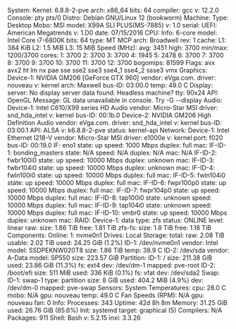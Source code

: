 System:
  Kernel: 6.8.8-2-pve arch: x86_64 bits: 64 compiler: gcc v: 12.2.0 Console: pty pts/0
    Distro: Debian GNU/Linux 12 (bookworm)
Machine:
  Type: Desktop Mobo: MSI model: X99A SLI PLUS(MS-7885) v: 1.0
    serial: <superuser required> UEFI: American Megatrends v: 1.D0 date: 07/15/2016
CPU:
  Info: 6-core model: Intel Core i7-6800K bits: 64 type: MT MCP arch: Broadwell rev: 1
    cache: L1: 384 KiB L2: 1.5 MiB L3: 15 MiB
  Speed (MHz): avg: 3451 high: 3700 min/max: 1200/3700 cores: 1: 3700 2: 3700 3: 3700
    4: 1945 5: 2478 6: 3700 7: 3700 8: 3700 9: 3700 10: 3700 11: 3700 12: 3700
    bogomips: 81599
  Flags: avx avx2 ht lm nx pae sse sse2 sse3 sse4_1 sse4_2 ssse3 vmx
Graphics:
  Device-1: NVIDIA GM206 [GeForce GTX 960] vendor: eVga.com. driver: nouveau v: kernel
    arch: Maxwell bus-ID: 03:00.0 temp: 49.0 C
  Display: server: No display server data found. Headless machine? tty: 90x24
  API: OpenGL Message: GL data unavailable in console. Try -G --display
Audio:
  Device-1: Intel C610/X99 series HD Audio vendor: Micro-Star MSI driver: snd_hda_intel
    v: kernel bus-ID: 00:1b.0
  Device-2: NVIDIA GM206 High Definition Audio vendor: eVga.com. driver: snd_hda_intel
    v: kernel bus-ID: 03:00.1
  API: ALSA v: k6.8.8-2-pve status: kernel-api
Network:
  Device-1: Intel Ethernet I218-V vendor: Micro-Star MSI driver: e1000e v: kernel
    port: f020 bus-ID: 00:19.0
  IF: eno1 state: up speed: 1000 Mbps duplex: full mac: <filter>
  IF-ID-1: bonding_masters state: N/A speed: N/A duplex: N/A mac: N/A
  IF-ID-2: fwbr100i0 state: up speed: 10000 Mbps duplex: unknown mac: <filter>
  IF-ID-3: fwbr104i0 state: up speed: 10000 Mbps duplex: unknown mac: <filter>
  IF-ID-4: fwln100i0 state: up speed: 10000 Mbps duplex: full mac: <filter>
  IF-ID-5: fwln104i0 state: up speed: 10000 Mbps duplex: full mac: <filter>
  IF-ID-6: fwpr100p0 state: up speed: 10000 Mbps duplex: full mac: <filter>
  IF-ID-7: fwpr104p0 state: up speed: 10000 Mbps duplex: full mac: <filter>
  IF-ID-8: tap100i0 state: unknown speed: 10000 Mbps duplex: full mac: <filter>
  IF-ID-9: tap104i0 state: unknown speed: 10000 Mbps duplex: full mac: <filter>
  IF-ID-10: vmbr0 state: up speed: 10000 Mbps duplex: unknown mac: <filter>
RAID:
  Device-1: data type: zfs status: ONLINE level: linear raw: size: 1.86 TiB
    free: 1.81 TiB zfs-fs: size: 1.8 TiB free: 1.18 TiB
  Components: Online: 1: nvme0n1
Drives:
  Local Storage: total: raw: 2.08 TiB usable: 2.02 TiB used: 24.25 GiB (1.2%)
  ID-1: /dev/nvme0n1 vendor: Intel model: SSDPEKNW020T8 size: 1.86 TiB temp: 38.9 C
  ID-2: /dev/sda vendor: A-Data model: SP550 size: 223.57 GiB
Partition:
  ID-1: / size: 211.38 GiB used: 23.86 GiB (11.3%) fs: ext4 dev: /dev/dm-1
    mapped: pve-root
  ID-2: /boot/efi size: 511 MiB used: 336 KiB (0.1%) fs: vfat dev: /dev/sda2
Swap:
  ID-1: swap-1 type: partition size: 8 GiB used: 404.2 MiB (4.9%) dev: /dev/dm-0
    mapped: pve-swap
Sensors:
  System Temperatures: cpu: 28.0 C mobo: N/A gpu: nouveau temp: 49.0 C
  Fan Speeds (RPM): N/A gpu: nouveau fan: 0
Info:
  Processes: 343 Uptime: 42d 8h 8m Memory: 31.25 GiB used: 26.76 GiB (85.6%)
  Init: systemd target: graphical (5) Compilers: N/A Packages: 911 Shell: Bash v: 5.2.15
  inxi: 3.3.26